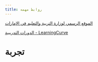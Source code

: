 ```yaml
---
title: روابط مهمه
---
```

[الموقع الرسمي لوزارة التربية والتعليم في الإمارات](https://www.moe.gov.ae/Ar/Pages/home.aspx)

[الدورات التدريبية - LearningCurve](https://learningcurve.moe.gov.ae)

# تجربة